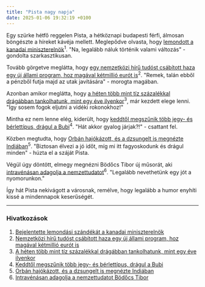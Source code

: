 ```yaml
---
title: "Pista nagy napja"
date: 2025-01-06 19:32:19 +0100
---
```


Egy szürke hétfő reggelen Pista, a hétköznapi budapesti férfi, álmosan böngészte a híreket kávéja mellett. Meglepődve olvasta, hogy <a href="https://telex.hu/kulfold/2025/01/06/lemondott-a-kanadai-miniszterelnok">lemondott a kanadai miniszterelnök</a><sup>1</sup>. "Na, legalább náluk történik valami változás" - gondolta szarkasztikusan.

Tovább görgetve meglátta, hogy <a href="https://telex.hu/techtud/2025/01/06/endrodi-gergely-interju-elte-elmeleti-fizika-erc-rgh-racsterelmelet">egy nemzetközi hírű tudóst csábított haza egy új állami program, hoz magával kétmillió eurót is</a><sup>2</sup>. "Remek, talán ebből a pénzből futja majd az utak javítására" - morogta magában.

Azonban amikor meglátta, hogy <a href="https://telex.hu/gazdasag/2025/01/06/benzinar-gazolaj-emelkedes-gyenge-forint">a héten több mint tíz százalékkal drágábban tankolhatunk, mint egy éve ilyenkor</a><sup>3</sup>, már kezdett elege lenni. "Így sosem fogok eljutni a vidéki rokonokhoz!"

Mintha ez nem lenne elég, kiderült, hogy <a href="https://telex.hu/belfold/2025/01/06/uj-jegy-berlet-bkk-kutya-kerekpar-mol-bubi">keddtől megszűnik több jegy- és bérlettípus, drágul a Bubi</a><sup>4</sup>. "Hát akkor gyalog járjak?!" - csattant fel.

Közben megtudta, hogy <a href="https://telex.hu/kulfold/2025/01/06/orban-viktor-india-utazas-hajo">Orbán hajókázott, és a dzsungelt is megnézte Indiában</a><sup>5</sup>. "Biztosan élvezi a jó időt, míg mi itt fagyoskodunk és drágul minden" - húzta el a száját Pista.

Végül úgy döntött, elmegy megnézni Bödőcs Tibor új műsorát, aki <a href="https://telex.hu/zacc/2025/01/06/bodocs-tibor-humorista-vigh-laszlo-gyulyas-gergely">intravénásan adagolja a nemzettudatot</a><sup>6</sup>. "Legalább nevethetünk egy jót a nyomorunkon."

Így hát Pista nekivágott a városnak, remélve, hogy legalább a humor enyhíti kissé a mindennapok keserűségét.

---

### Hivatkozások

1. <a href="https://telex.hu/kulfold/2025/01/06/lemondott-a-kanadai-miniszterelnok">Bejelentette lemondási szándékát a kanadai miniszterelnök</a>
2. <a href="https://telex.hu/techtud/2025/01/06/endrodi-gergely-interju-elte-elmeleti-fizika-erc-rgh-racsterelmelet">Nemzetközi hírű tudóst csábított haza egy új állami program, hoz magával
kétmillió eurót is</a>
3. <a href="https://telex.hu/gazdasag/2025/01/06/benzinar-gazolaj-emelkedes-gyenge-forint">A héten több mint tíz százalékkal drágábban tankolhatunk, mint egy éve ilyenkor</a>
4. <a href="https://telex.hu/belfold/2025/01/06/uj-jegy-berlet-bkk-kutya-kerekpar-mol-bubi">Keddtől megszűnik több jegy- és bérlettípus, drágul a Bubi</a>
5. <a href="https://telex.hu/kulfold/2025/01/06/orban-viktor-india-utazas-hajo">Orbán hajókázott, és a dzsungelt is megnézte Indiában</a>
6. <a href="https://telex.hu/zacc/2025/01/06/bodocs-tibor-humorista-vigh-laszlo-gyulyas-gergely">Intravénásan adagolja a nemzettudatot Bödőcs Tibor</a>